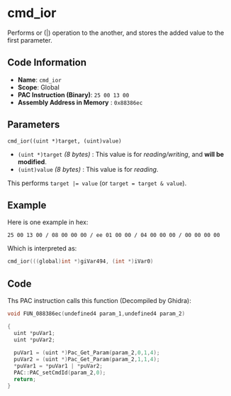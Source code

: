 # cmd_ior

Performs or (|) operation to the another, and stores the added value to the first parameter.

## Code Information

- **Name**: `cmd_ior`
- **Scope**: Global
- **PAC Instruction (Binary)**: `25 00 13 00`
- **Assembly Address in Memory** : `0x88386ec`

## Parameters

`cmd_ior((uint *)target, (uint)value)`

- `(uint *)target` *(8 bytes)* : This value is for *reading/writing*, and **will be modified**.
- `(uint)value` *(8 bytes)* : This value is for *reading*.

This performs `target |= value` (or `target = target & value`).

## Example

Here is one example in hex:

```25 00 13 00 / 08 00 00 00 / ee 01 00 00 / 04 00 00 00 / 00 00 00 00```

Which is interpreted as:

```c
cmd_ior(((global)int *)giVar494, (int *)iVar0)
```

## Code

Ths PAC instruction calls this function (Decompiled by Ghidra):

```c
void FUN_088386ec(undefined4 param_1,undefined4 param_2)

{
  uint *puVar1;
  uint *puVar2;
  
  puVar1 = (uint *)Pac_Get_Param(param_2,0,1,4);
  puVar2 = (uint *)Pac_Get_Param(param_2,1,1,4);
  *puVar1 = *puVar1 | *puVar2;
  PAC::PAC_setCmdId(param_2,0);
  return;
}
```

